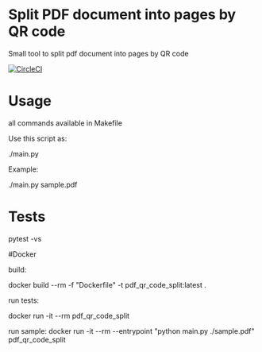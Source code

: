 # Split PDF document into pages by QR code
Small tool to split pdf document into pages by QR code

[![CircleCI](https://circleci.com/gh/AlekseyMolchanov/pdf_split_by_QR_code/tree/master.svg?style=svg)](https://circleci.com/gh/AlekseyMolchanov/pdf_split_by_QR_code/tree/master)


# Usage

all commands available in Makefile


Use this script as:

  ./main.py <source file path>

Example:

  ./main.py sample.pdf


# Tests
  
  pytest -vs
  
  
#Docker

  build:
  
  docker build --rm -f "Dockerfile" -t pdf_qr_code_split:latest .

  run tests:
  
  docker run -it --rm pdf_qr_code_split
  
  run sample:
  docker run -it --rm --entrypoint "python main.py ./sample.pdf" pdf_qr_code_split





  
